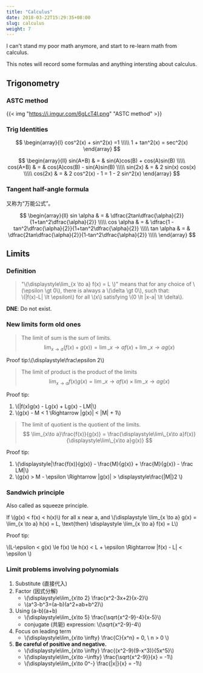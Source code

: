 ```yaml
---
title: "Calculus"
date: 2018-03-22T15:29:35+08:00
slug: calculus
weight: 7
---
```


I can't stand my poor math anymore, and start to re-learn math from calculus.

This notes will record some formulas and anything intersting about calculus.

## Trigonometry

### ASTC method

{{< img "https://i.imgur.com/6gLcT4l.png" "ASTC method" >}}

### Trig Identities

$$
\begin{array}{l}
cos^2(x) + sin^2(x) =1 \\\\\
1 + tan^2(x) = sec^2(x)
\end{array}
$$

$$
\begin{array}{ll}
sin(A+B) & = & sin(A)cos(B) + cos(A)sin(B) \\\\\
cos(A+B) & = & cos(A)cos(B) - sin(A)sin(B) \\\\\
sin(2x)  & = & 2 sin(x) cos(x) \\\\\
cos(2x)  & = & 2 cos^2(x) - 1  = 1 - 2 sin^2(x)
\end{array}
$$

<!--more-->

### Tangent half-angle formula

又称为“万能公式”。

$$
\begin{array}{ll}
sin \alpha & = & \dfrac{2tan\dfrac{\alpha}{2}}{1+tan^2\dfrac{\alpha}{2}} \\\\\
cos \alpha & = & \dfrac{1 - tan^2\dfrac{\alpha}{2}}{1+tan^2\dfrac{\alpha}{2}} \\\\\
tan \alpha & = & \dfrac{2tan\dfrac{\alpha}{2}}{1-tan^2\dfrac{\alpha}{2}} \\\\\
\end{array}
$$

## Limits

### Definition

>"\\(\displaystyle\lim_{x \to a} f(x) = L \\)" means that
for any choice of \\(\epsilon \gt 0\\),
there is always a \\(\delta \gt 0\\), such that: <br>
\\(|f(x)-L| \lt \epsilon\\) for all \\(x\\) satisfying \\(0 \lt |x-a| \lt \delta\\).

**DNE**: Do not exist.

### New limits form old ones

>The limit of sum is the sum of limits.
$$
\lim_{x\to a}(f(x)+g(x)) = \lim\_{x\to a}f(x) + \lim\_{x\to a}g(x)
$$

Proof tip:\\(\displaystyle\frac\epsilon 2\\)

>The limit of product is the product of the limits
$$
\lim_{x\to a}f(x)g(x) = \lim\_{x\to a}f(x) \times \lim\_{x\to a}g(x)
$$

Proof tip:

1. \\(|f(x)g(x) - Lg(x) + Lg(x) - LM|\\)
1. \\(g(x) - M < 1 \Rightarrow |g(x)| < |M| + 1\\)

>The limit of quotient is the quotient of the limits.
$$
\lim_{x\to a}\frac{f(x)}{g(x)} = \frac{\displaystyle\lim\_{x\to a}f(x)}{\displaystyle\lim\_{x\to a}g(x)}
$$

Proof tip:

1. \\(\displaystyle|\frac{f(x)}{g(x)} - \frac{M}{g(x)} + \frac{M}{g(x)} - \frac LM|\\)
1. \\(g(x) > M - \epsilon \Rightarrow |g(x)| > \displaystyle\frac{|M|}2 \\)

### Sandwich principle

Also called as squeeze principle.

>
If \\(g(x) < f(x) < h(x)\\) for all x near a,
and \\(\displaystyle \lim\_{x \to a} g(x) = \lim\_{x \to a} h(x) = L, \text{then} \displaystyle \lim\_{x \to a} f(x) = L\\)

Proof tip:

\\(L-\epsilon < g(x) \le f(x) \le h(x) < L + \epsilon \Rightarrow |f(x) - L| < \epsilon \\)

### Limit problems involving polynomials

1. Substitute (直接代入)
1. Factor (因式分解)
    - \\(\displaystyle\lim\_{x\to 2} \frac{x^2-3x+2}{x-2}\\)
    - \\(a^3-b^3=(a-b)(a^2+ab+b^2)\\)
1. Using (a-b)(a+b)
    - \\(\displaystyle\lim\_{x\to 5} \frac{\sqrt{x^2-9}-4}{x-5}\\)
    - conjugate (共轭) expression: \\(\sqrt{x^2-9}-4\\)
1. Focus on leading term
    - \\(\displaystyle\lim\_{x\to \infty} \frac{C}{x^n} = 0, \\ n > 0 \\)
1. **Be careful of positive and negative.**
    - \\(\displaystyle\lim\_{x\to \infty} \frac{(x^2-9)(9-x^3)}{5x^5}\\)
    - \\(\displaystyle\lim\_{x\to -\infty} \frac{\sqrt{x^2-9}}{x} = -1\\)
    - \\(\displaystyle\lim\_{x\to 0^-} \frac{|x|}{x} = -1\\)

